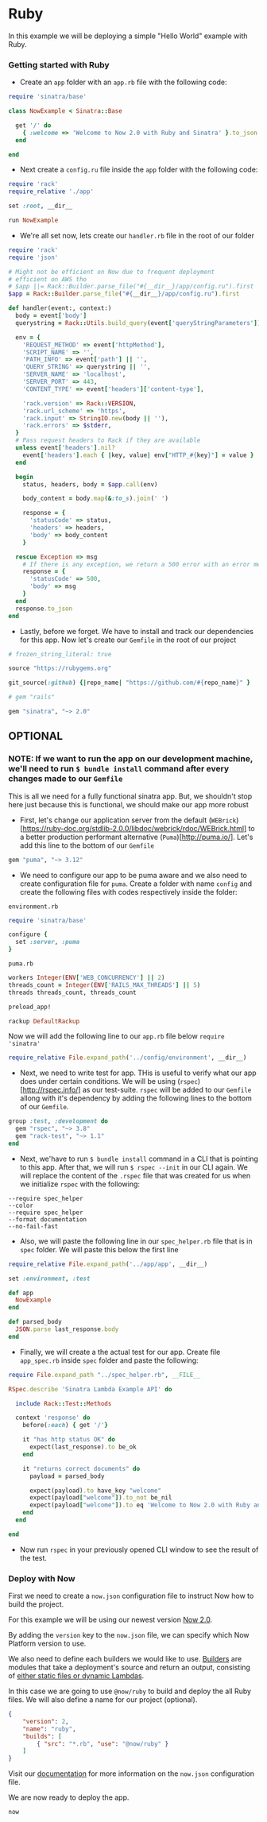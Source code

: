 # Ruby

In this example we will be deploying a simple "Hello World" example with Ruby.

### Getting started with Ruby

- Create an `app` folder with an `app.rb` file with the following code:

```ruby
require 'sinatra/base'

class NowExample < Sinatra::Base

  get '/' do
    { :welcome => 'Welcome to Now 2.0 with Ruby and Sinatra' }.to_json
  end

end
```

- Next create a `config.ru` file inside the `app` folder with the following code:

```ruby
require 'rack'
require_relative './app'

set :root, __dir__

run NowExample
```

- We're all set now, lets create our `handler.rb` file in the root of our folder
```ruby
require 'rack'
require 'json'

# Might not be efficient on Now due to frequent deployment
# efficient on AWS tho
# $app ||= Rack::Builder.parse_file("#{__dir__}/app/config.ru").first
$app = Rack::Builder.parse_file("#{__dir__}/app/config.ru").first

def handler(event:, context:)
  body = event['body']
  querystring = Rack::Utils.build_query(event['queryStringParameters']) if event['queryStringParameters']

  env = {
    'REQUEST_METHOD' => event['httpMethod'],
    'SCRIPT_NAME' => '',
    'PATH_INFO' => event['path'] || '',
    'QUERY_STRING' => querystring || '',
    'SERVER_NAME' => 'localhost',
    'SERVER_PORT' => 443,
    'CONTENT_TYPE' => event['headers']['content-type'],

    'rack.version' => Rack::VERSION,
    'rack.url_scheme' => 'https',
    'rack.input' => StringIO.new(body || ''),
    'rack.errors' => $stderr,
  }
  # Pass request headers to Rack if they are available
  unless event['headers'].nil?
    event['headers'].each { |key, value| env["HTTP_#{key}"] = value }
  end

  begin
    status, headers, body = $app.call(env)

    body_content = body.map(&:to_s).join(' ')

    response = {
      'statusCode' => status,
      'headers' => headers,
      'body' => body_content
    }

  rescue Exception => msg
    # If there is any exception, we return a 500 error with an error message
    response = {
      'statusCode' => 500,
      'body' => msg
    }
  end
  response.to_json
end
```

- Lastly, before we forget. We have to install and track our dependencies for this app. Now let's create our `Gemfile` in the root of our project
```ruby
# frozen_string_literal: true

source "https://rubygems.org"

git_source(:github) {|repo_name| "https://github.com/#{repo_name}" }

# gem "rails"

gem "sinatra", "~> 2.0"
```

## OPTIONAL 

### NOTE: If we want to run the app on our development machine, we'll need to run `$ bundle install` command after every changes made to our `Gemfile`


This is all we need for a fully functional sinatra app. But, we shouldn't stop here just because this is functional, we should make our app more robust

- First, let's change our application server from the default (`WEBrick`)[https://ruby-doc.org/stdlib-2.0.0/libdoc/webrick/rdoc/WEBrick.html] to a better production performant alternative (`Puma`)[http://puma.io/]. Let's add this line to the bottom of our `Gemfile`
```ruby
gem "puma", "~> 3.12"
```

- We need to configure our app to be puma aware and we also need to create configuration file for `puma`. Create a folder with name `config` and create the following files with codes respectively inside the folder:

 `environment.rb` 

```ruby
require 'sinatra/base'

configure {
  set :server, :puma
}
```

`puma.rb`

```ruby
workers Integer(ENV['WEB_CONCURRENCY'] || 2)
threads_count = Integer(ENV['RAILS_MAX_THREADS'] || 5)
threads threads_count, threads_count

preload_app!

rackup DefaultRackup
```
Now we will add the following line to our `app.rb` file below `require 'sinatra'` 
```ruby
require_relative File.expand_path('../config/environment', __dir__)
```

- Next, we need to write test for app. THis is useful to verify what our app does under certain conditions. We will be using (`rspec`)[http://rspec.info/] as our test-suite. `rspec` will be added to our `Gemfile` allong with it's dependency by adding the following lines to the bottom of our `Gemfile`.
```ruby
group :test, :development do
  gem "rspec", "~> 3.8"
  gem "rack-test", "~> 1.1"
end
```

- Next, we'have to run `$ bundle install` command in a CLI that is pointing to this app. After that, we will run `$ rspec --init` in our CLI again. We will replace the content of the `.rspec` file that was created for us when we initialize `rspec` with the following:
```config
--require spec_helper
--color
--require spec_helper
--format documentation
--no-fail-fast
```

- Also, we will paste the following line in our `spec_helper.rb` file that is in `spec` folder. We will paste this below the first line
```ruby
require_relative File.expand_path('../app/app', __dir__)

set :environment, :test

def app
  NowExample
end

def parsed_body
  JSON.parse last_response.body
end
```

- Finally, we will create a the actual test for our app. Create file `app_spec.rb` inside `spec` folder and paste the following:
```ruby
require File.expand_path "../spec_helper.rb", __FILE__

RSpec.describe 'Sinatra Lambda Example API' do

  include Rack::Test::Methods

  context 'response' do
    before(:each) { get '/'}

    it "has http status OK" do
      expect(last_response).to be_ok
    end

    it "returns correct documents" do
      payload = parsed_body

      expect(payload).to have_key "welcome"
      expect(payload["welcome"]).to_not be_nil
      expect(payload["welcome"]).to eq 'Welcome to Now 2.0 with Ruby and Sinatra'
    end
  end

end
```

- Now run `rspec` in your previously opened CLI window to see the result of the test.



### Deploy with Now

First we need to create a `now.json` configuration file to instruct Now how to build the project.

For this example we will be using our newest version [Now 2.0](https://zeit.co/now).

By adding the `version` key to the `now.json` file, we can specify which Now Platform version to use.

We also need to define each builders we would like to use. [Builders](https://zeit.co/docs/v2/deployments/builders/overview/) are modules that take a deployment's source and return an output, consisting of [either static files or dynamic Lambdas](https://zeit.co/docs/v2/deployments/builds/#sources-and-outputs).

In this case we are going to use `@now/ruby` to build and deploy the all Ruby files. We will also define a name for our project (optional).

```json
{
    "version": 2,
    "name": "ruby",
    "builds": [
        { "src": "*.rb", "use": "@now/ruby" }
    ]
}
```

Visit our [documentation](https://zeit.co/docs/v2/deployments/configuration) for more information on the `now.json` configuration file.

We are now ready to deploy the app.

```
now
```
